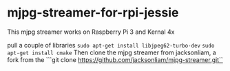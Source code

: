 # mjpg-streamer-for-rpi-jessie
This mjpg streamer works on Raspberry Pi 3 and Kernal 4x

pull a couple of libraries
```sudo apt-get install libjpeg62-turbo-dev```
```sudo apt-get install cmake```
Then clone the mjpg streamer from jacksonliam, a fork from the 
```git clone https://github.com/jacksonliam/mjpg-streamer.git``